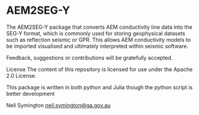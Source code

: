 # AEM2SEG-Y
The AEM2SEG-Y package that converts AEM conductivity line data into the SEG-Y format, which is commonly used for storing geophysical datasets such as reflection seismic or GPR. This allows AEM conductivity models to be imported visualised and ultimately interpreted within seismic software.

Feedback, suggestions or contributions will be gratefully accepted.

License
The content of this repository is licensed for use under the Apache 2.0 License.


This package is written in both python and Julia though the python script is better development

Neil Symington
neil.symington@ga.gov.au
